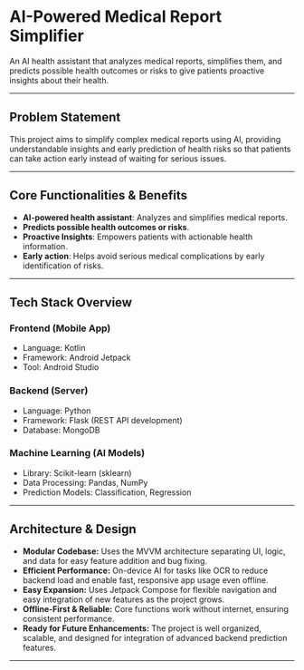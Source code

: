 # AI-Powered Medical Report Simplifier

An AI health assistant that analyzes medical reports, simplifies them, and predicts possible health outcomes or risks to give patients proactive insights about their health.

---

## Problem Statement

This project aims to simplify complex medical reports using AI, providing understandable insights and early prediction of health risks so that patients can take action early instead of waiting for serious issues.

---

## Core Functionalities & Benefits

- **AI-powered health assistant**: Analyzes and simplifies medical reports.
- **Predicts possible health outcomes or risks**.
- **Proactive Insights**: Empowers patients with actionable health information.
- **Early action**: Helps avoid serious medical complications by early identification of risks.

---

## Tech Stack Overview

### Frontend (Mobile App)
- Language: Kotlin
- Framework: Android Jetpack
- Tool: Android Studio

### Backend (Server)
- Language: Python
- Framework: Flask (REST API development)
- Database: MongoDB

### Machine Learning (AI Models)
- Library: Scikit-learn (sklearn)
- Data Processing: Pandas, NumPy
- Prediction Models: Classification, Regression

---

## Architecture & Design

- **Modular Codebase:** Uses the MVVM architecture separating UI, logic, and data for easy feature addition and bug fixing.
- **Efficient Performance:** On-device AI for tasks like OCR to reduce backend load and enable fast, responsive app usage even offline.
- **Easy Expansion:** Uses Jetpack Compose for flexible navigation and easy integration of new features as the project grows.
- **Offline-First & Reliable:** Core functions work without internet, ensuring consistent performance.
- **Ready for Future Enhancements:** The project is well organized, scalable, and designed for integration of advanced backend prediction features.

---
